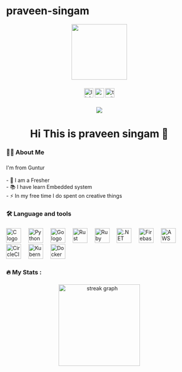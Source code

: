 # praveen-singam
<div align="center">
  <img height="150" src="https://media.giphy.com/media/M9gbBd9nbDrOTu1Mqx/giphy.gif"  />
</div>

###

<div align="center">
  <img src="https://img.shields.io/static/v1?message=LinkedIn&logo=linkedin&label=&color=0077B5&logoColor=white&labelColor=&style=for-the-badge" height="25" alt="linkedin logo"  />
  <img src="https://img.shields.io/static/v1?message=Youtube&logo=youtube&label=&color=FF0000&logoColor=white&labelColor=&style=for-the-badge" height="25" alt="youtube logo"  />
  <img src="https://img.shields.io/static/v1?message=Twitter&logo=twitter&label=&color=1DA1F2&logoColor=white&labelColor=&style=for-the-badge" height="25" alt="twitter logo"  />
</div>

###

<div align="center">
  <img src="https://visitor-badge.laobi.icu/badge?page_id=maurodesouza.maurodesouza&"  />
</div>

###

<h1 align="center">Hi This is praveen singam 👋</h1>

###

<h3 align="left">👩‍💻  About Me</h3>

###

<p align="left">I'm from Guntur <br><br>- 🔭 I am a  Fresher<br>- 📚 I have learn Embedded system<br>- ⚡ In my free time I do spent on creative things</p>

###

<h3 align="left">🛠 Language and tools</h3>

###
<div align="left"> 
  <img src="https://cdn.jsdelivr.net/gh/devicons/devicon/icons/c/c-original.svg" height="40" alt="C logo" /> <img width="12" /> 
  <img src="https://cdn.jsdelivr.net/gh/devicons/devicon/icons/python/python-original.svg" height="40" alt="Python logo" /> <img width="12" /> 
  <img src="https://cdn.jsdelivr.net/gh/devicons/devicon/icons/go/go-original-wordmark.svg" height="40" alt="Go logo" /> <img width="12" /> 
  <img src="https://cdn.jsdelivr.net/gh/devicons/devicon/icons/rust/rust-original.svg" height="40" alt="Rust logo" /> <img width="12" /> 
  <img src="https://cdn.jsdelivr.net/gh/devicons/devicon/icons/ruby/ruby-plain-wordmark.svg" height="40" alt="Ruby logo" /> <img width="12" /> 
  <img src="https://cdn.jsdelivr.net/gh/devicons/devicon/icons/dot-net/dot-net-plain-wordmark.svg" height="40" alt=".NET logo" /> <img width="12" /> 
  <img src="https://cdn.jsdelivr.net/gh/devicons/devicon/icons/firebase/firebase-plain-wordmark.svg" height="40" alt="Firebase logo" /> <img width="12" /> 
  <img src="https://cdn.jsdelivr.net/gh/devicons/devicon/icons/amazonwebservices/amazonwebservices-line-wordmark.svg" height="40" alt="AWS logo" />
  <img width="12"/> 
  <img src="https://cdn.jsdelivr.net/gh/devicons/devicon/icons/circleci/circleci-plain.svg" height="40" alt="CircleCI logo" /> <img width="12" /> 
  <img src="https://cdn.jsdelivr.net/gh/devicons/devicon/icons/kubernetes/kubernetes-plain.svg" height="40" alt="Kubernetes logo" /> <img width="12" /> 
  <img src="https://cdn.jsdelivr.net/gh/devicons/devicon/icons/docker/docker-plain-wordmark.svg" height="40" alt="Docker logo" /> 
</div>

###

<h3 align="left">🔥   My Stats :</h3>

###

<div align="center">
  <img src="https://streak-stats.demolab.com?user=maurodesouza&locale=en&mode=daily&theme=dark&hide_border=false&border_radius=5&order=3" height="220" alt="streak graph"  />
</div>

###

